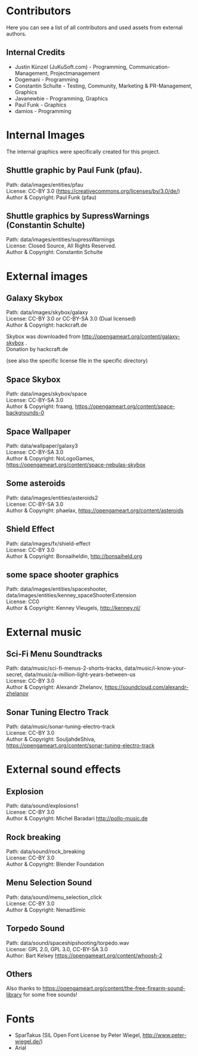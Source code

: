 ﻿# Contributors

Here you can see a list of all contributors and used assets from external authors.

## Internal Credits
  - Justin Künzel (JuKuSoft.com) - Programming, Communication-Management, Projectmanagement
  - Dogemani - Programming
  - Constantin Schulte - Testing, Community, Marketing & PR-Management, Graphics
  - Javanewbie - Programming, Graphics
  - Paul Funk - Graphics
  - damios - Programming

# Internal Images

The internal graphics were specifically created for this project.

## Shuttle graphic by Paul Funk (pfau).

Path: data/images/entities/pfau\
License: CC-BY 3.0 (https://creativecommons.org/licenses/by/3.0/de/) \
Author & Copyright: Paul Funk (pfau)

## Shuttle graphics by SupressWarnings (Constantin Schulte)

Path: data/images/entities/supressWarnings\
License: Closed Source, All Rights Reserved.\
Author & Copyright: Constantin Schulte

# External images

## Galaxy Skybox

Path: data/images/skybox/galaxy\
License: CC-BY 3.0 or CC-BY-SA 3.0 (Dual licensed)\
Author & Copyright: hackcraft.de

Skybox was downloaded from http://opengameart.org/content/galaxy-skybox .\
Donation by hackcraft.de

(see also the specific license file in the specific directory)

## Space Skybox

Path: data/images/skybox/space\
License: CC-BY-SA 3.0\
Author & Copyright: fraang, https://opengameart.org/content/space-backgrounds-0

## Space Wallpaper

Path: data/wallpaper/galaxy3\
License: CC-BY-SA 3.0\
Author & Copyright: NoLogoGames, https://opengameart.org/content/space-nebulas-skybox

## Some asteroids

Path: data/images/entities/asteroids2\
License: CC-BY-SA 3.0\
Author & Copyright: phaelax, https://opengameart.org/content/asteroids

## Shield Effect

Path: data/images/fx/shield-effect\
License: CC-BY 3.0\
Author & Copyright: Bonsaiheldin, http://bonsaiheld.org

## some space shooter graphics

Path: data/images/entities/spaceshooter, data/images/entities/kenney_spaceShooterExtension\
License: CC0\
Author & Copyright: Kenney Vleugels, http://kenney.nl/

# External music

## Sci-Fi Menu Soundtracks

Path: data/music/sci-fi-menus-2-shorts-tracks, data/music/i-know-your-secret, data/music/a-million-light-years-between-us\
License: CC-BY 3.0\
Author & Copyright: Alexandr Zhelanov, https://soundcloud.com/alexandr-zhelanov

## Sonar Tuning Electro Track

Path: data/music/sonar-tuning-electro-track\
License: CC-BY 3.0\
Author & Copyright: SouljahdeShiva, https://opengameart.org/content/sonar-tuning-electro-track

# External sound effects

## Explosion

Path: data/sound/explosions1\
License: CC-BY 3.0\
Author & Copyright: Michel Baradari http://pollo-music.de

## Rock breaking

Path: data/sound/rock_breaking\
License: CC-BY 3.0\
Author & Copyright: Blender Foundation

## Menu Selection Sound

Path: data/sound/menu_selection_click\
License: CC-BY 3.0\
Author & Copyright: NenadSimic

## Torpedo Sound
Path: data/sound/spaceshipshooting/torpedo.wav\
License: GPL 2.0, GPL 3.0, CC-BY-SA 3.0\
Author: Bart Kelsey https://opengameart.org/content/whoosh-2

## Others

Also thanks to https://opengameart.org/content/the-free-firearm-sound-library for some free sounds!

# Fonts
  - SparTakus (SIL Open Font License by Peter Wiegel, http://www.peter-wiegel.de/)
  - Arial

